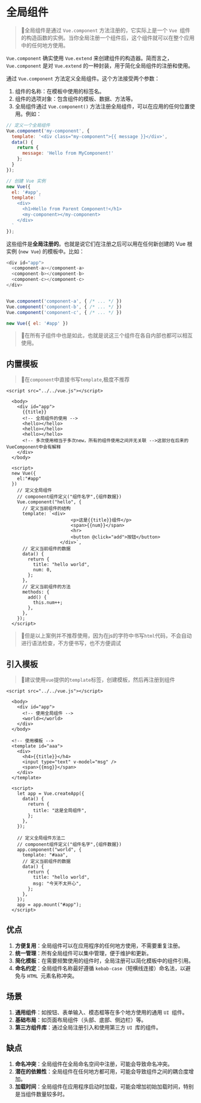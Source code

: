 # 全局组件

<!-- ## 目录

- [全局组件](#全局组件)
  - [目录](#目录)
  - [内置模板](#内置模板)
  - [引入模板](#引入模板)
  - [优点](#优点)
  - [场景](#场景)
  - [缺点](#缺点) -->

> 📌全局组件是通过 `Vue.component` 方法注册的，它实际上是一个 `Vue `组件的构造函数的实例。当你全局注册一个组件后，这个组件就可以在整个应用中的任何地方使用。

`Vue.component` 确实使用 `Vue.extend` 来创建组件的构造器。简而言之，`Vue.component` 是对 `Vue.extend` 的一种封装，用于简化全局组件的注册和使用。

通过 `Vue.component` 方法定义全局组件。这个方法接受两个参数：

1. 组件的名称：在模板中使用的标签名。
2. 组件的选项对象：包含组件的模板、数据、方法等。
3. 全局组件通过 `Vue.component()` 方法注册全局组件，可以在应用的任何位置使用。例如：

```javascript
// 定义一个全局组件
Vue.component('my-component', {
  template: '<div class="my-component">{{ message }}</div>',
  data() {
    return {
      message: 'Hello from MyComponent!'
    };
  }
});

// 创建 Vue 实例
new Vue({
  el: '#app',
  template: `
    <div>
      <h1>Hello from Parent Component!</h1>
      <my-component></my-component>
    </div>
  `
});

```

这些组件是**全局注册的**。也就是说它们在注册之后可以用在任何新创建的 Vue 根实例 (`new Vue`) 的模板中。比如：

```javascript
<div id="app">
  <component-a></component-a>
  <component-b></component-b>
  <component-c></component-c>
</div>


Vue.component('component-a', { /* ... */ })
Vue.component('component-b', { /* ... */ })
Vue.component('component-c', { /* ... */ })

new Vue({ el: '#app' })
```

> 📌在所有子组件中也是如此，也就是说这三个组件在各自内部也都可以相互使用。

## 内置模板

> 📌在`component`中直接书写`template`,极度不推荐

```vue
<script src="../../vue.js"></script>

  <body>
    <div id="app">
      {{title}}
      <!-- 全局组件的使用 -->
      <hello></hello>
      <hello></hello>
      <hello></hello>
      <!-- 多次使用相当于多次new，所有的组件使用之间并无关联 -->这部分在后来的VueComponent中会有解释
    </div>
  </body>
  
  <script>
  new Vue({
    el:"#app"
  })
    // 定义全局组件
    // component组件定义("组件名字",{组件数据})
    Vue.component("hello", {
      // 定义当前组件的结构
      template: `<div>
                        <p>这是{{title}}组件</p>
                        <span>{{num}}</span>
                        <hr>
                        <button @click="add">按钮</button>
                    </div>`,
      // 定义当前组件的数据
      data() {
        return {
          title: "hello world",
          num: 0,
        };
      },
      // 定义当前组件的方法
      methods: {
        add() {
          this.num++;
        },
      },
    });
  </script>
```

> 📌但是以上案例并不推荐使用，因为在js的字符中书写`html`代码，不会自动进行语法检查，不方便书写，也不方便调试

## 引入模板

> 📌建议使用`vue`提供的`template`标签，创建模板，然后再注册到组件

```vue
<script src="../../vue.js"></script>

  <body>
    <div id="app">
      <!-- 使用全局组件 -->
      <world></world>
    </div>
  </body>
  
  <!-- 使用模板 -->
  <template id="aaa">
    <div>
      <h4>{{title}}</h4>
      <input type="text" v-model="msg" />
      <span>{{msg}}</span>
    </div>
  </template>
  
  <script>
    let app = Vue.createApp({
      data() {
        return {
          title: "这是全局组件",
        };
      },
    });
    
    // 定义全局组件方法二
    // component组件定义("组件名字",{组件数据})
    app.component("world", {
      template: "#aaa",
      // 定义当前组件的数据
      data() {
        return {
          title: "hello world",
          msg: "今天不太开心",
        };
      },
    });
    app = app.mount("#app");
  </script>
```

## 优点

1. **方便复用**：全局组件可以在应用程序的任何地方使用，不需要重复注册。
2. **统一管理**：所有全局组件可以集中管理，便于维护和更新。
3. **简化模板**：在需要频繁使用的组件时，全局注册可以简化模板中的组件引用。
4. **命名约定**：全局组件名称最好遵循 `kebab-case`（短横线连接）命名法，以避免与 `HTML `元素名称冲突。

## 场景

1. **通用组件**：如按钮、表单输入、模态框等在多个地方使用的通用 `UI `组件。
2. **基础布局**：如页面布局组件（头部、底部、侧边栏）等。
3. **第三方组件库**：通过全局注册引入和使用第三方 `UI `库的组件。

## 缺点

1. **命名冲突**：全局组件在全局命名空间中注册，可能会导致命名冲突。
2. **潜在的依赖性**：全局组件在任何地方都可用，可能会导致组件之间的耦合度增加。
3. **加载时间**：全局组件在应用程序启动时加载，可能会增加初始加载时间，特别是当组件数量较多时。
